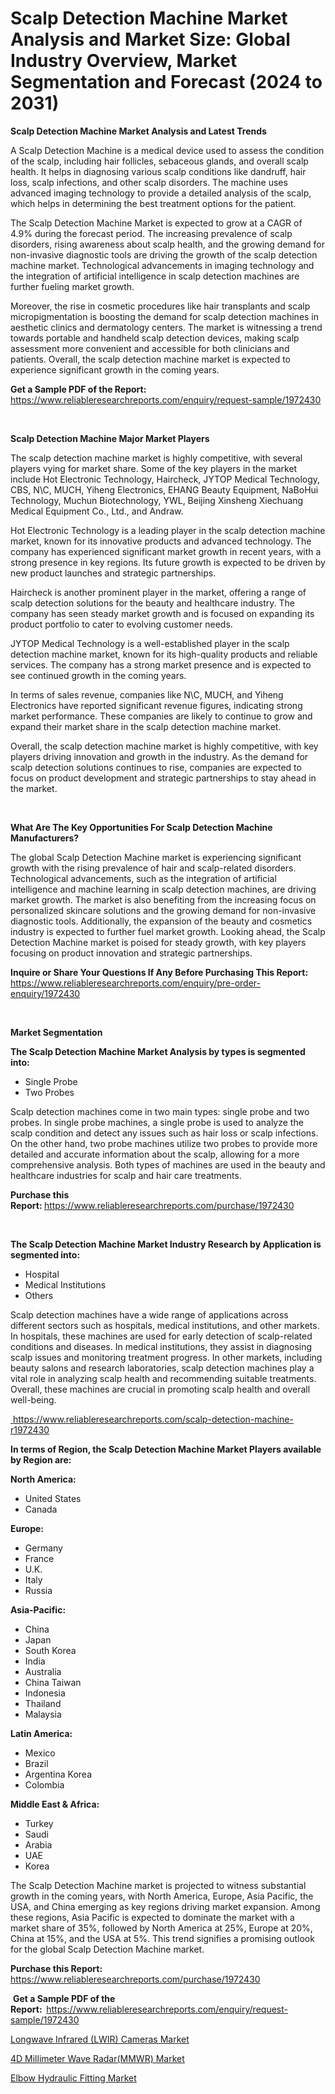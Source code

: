 <p><h1>Scalp Detection Machine Market Analysis and Market Size: Global Industry Overview, Market Segmentation and Forecast (2024 to 2031)</h1></p><p><strong>Scalp Detection Machine Market Analysis and Latest Trends</strong></p>
<p><p>A Scalp Detection Machine is a medical device used to assess the condition of the scalp, including hair follicles, sebaceous glands, and overall scalp health. It helps in diagnosing various scalp conditions like dandruff, hair loss, scalp infections, and other scalp disorders. The machine uses advanced imaging technology to provide a detailed analysis of the scalp, which helps in determining the best treatment options for the patient.</p><p>The Scalp Detection Machine Market is expected to grow at a CAGR of 4.9% during the forecast period. The increasing prevalence of scalp disorders, rising awareness about scalp health, and the growing demand for non-invasive diagnostic tools are driving the growth of the scalp detection machine market. Technological advancements in imaging technology and the integration of artificial intelligence in scalp detection machines are further fueling market growth.</p><p>Moreover, the rise in cosmetic procedures like hair transplants and scalp micropigmentation is boosting the demand for scalp detection machines in aesthetic clinics and dermatology centers. The market is witnessing a trend towards portable and handheld scalp detection devices, making scalp assessment more convenient and accessible for both clinicians and patients. Overall, the scalp detection machine market is expected to experience significant growth in the coming years.</p></p>
<p><strong>Get a Sample PDF of the Report:&nbsp;</strong> <a href="https://www.reliableresearchreports.com/enquiry/request-sample/1972430">https://www.reliableresearchreports.com/enquiry/request-sample/1972430</a></p>
<p>&nbsp;</p>
<p><strong>Scalp Detection Machine Major Market Players</strong></p>
<p><p>The scalp detection machine market is highly competitive, with several players vying for market share. Some of the key players in the market include Hot Electronic Technology, Haircheck, JYTOP Medical Technology, CBS, N\C, MUCH, Yiheng Electronics, EHANG Beauty Equipment, NaBoHui Technology, Muchun Biotechnology, YWL, Beijing Xinsheng Xiechuang Medical Equipment Co., Ltd., and Andraw.</p><p>Hot Electronic Technology is a leading player in the scalp detection machine market, known for its innovative products and advanced technology. The company has experienced significant market growth in recent years, with a strong presence in key regions. Its future growth is expected to be driven by new product launches and strategic partnerships.</p><p>Haircheck is another prominent player in the market, offering a range of scalp detection solutions for the beauty and healthcare industry. The company has seen steady market growth and is focused on expanding its product portfolio to cater to evolving customer needs.</p><p>JYTOP Medical Technology is a well-established player in the scalp detection machine market, known for its high-quality products and reliable services. The company has a strong market presence and is expected to see continued growth in the coming years.</p><p>In terms of sales revenue, companies like N\C, MUCH, and Yiheng Electronics have reported significant revenue figures, indicating strong market performance. These companies are likely to continue to grow and expand their market share in the scalp detection machine market.</p><p>Overall, the scalp detection machine market is highly competitive, with key players driving innovation and growth in the industry. As the demand for scalp detection solutions continues to rise, companies are expected to focus on product development and strategic partnerships to stay ahead in the market.</p></p>
<p>&nbsp;</p>
<p><strong>What Are The Key Opportunities For Scalp Detection Machine Manufacturers?</strong></p>
<p><p>The global Scalp Detection Machine market is experiencing significant growth with the rising prevalence of hair and scalp-related disorders. Technological advancements, such as the integration of artificial intelligence and machine learning in scalp detection machines, are driving market growth. The market is also benefiting from the increasing focus on personalized skincare solutions and the growing demand for non-invasive diagnostic tools. Additionally, the expansion of the beauty and cosmetics industry is expected to further fuel market growth. Looking ahead, the Scalp Detection Machine market is poised for steady growth, with key players focusing on product innovation and strategic partnerships.</p></p>
<p><strong>Inquire or Share Your Questions If Any Before Purchasing This Report:</strong> <a href="https://www.reliableresearchreports.com/enquiry/pre-order-enquiry/1972430">https://www.reliableresearchreports.com/enquiry/pre-order-enquiry/1972430</a></p>
<p>&nbsp;</p>
<p><strong>Market Segmentation</strong></p>
<p><strong>The Scalp Detection Machine Market Analysis by types is segmented into:</strong></p>
<p><ul><li>Single Probe</li><li>Two Probes</li></ul></p>
<p><p>Scalp detection machines come in two main types: single probe and two probes. In single probe machines, a single probe is used to analyze the scalp condition and detect any issues such as hair loss or scalp infections. On the other hand, two probe machines utilize two probes to provide more detailed and accurate information about the scalp, allowing for a more comprehensive analysis. Both types of machines are used in the beauty and healthcare industries for scalp and hair care treatments.</p></p>
<p><strong>Purchase this Report:&nbsp;</strong><a href="https://www.reliableresearchreports.com/purchase/1972430">https://www.reliableresearchreports.com/purchase/1972430</a></p>
<p>&nbsp;</p>
<p><strong>The Scalp Detection Machine Market Industry Research by Application is segmented into:</strong></p>
<p><ul><li>Hospital</li><li>Medical Institutions</li><li>Others</li></ul></p>
<p><p>Scalp detection machines have a wide range of applications across different sectors such as hospitals, medical institutions, and other markets. In hospitals, these machines are used for early detection of scalp-related conditions and diseases. In medical institutions, they assist in diagnosing scalp issues and monitoring treatment progress. In other markets, including beauty salons and research laboratories, scalp detection machines play a vital role in analyzing scalp health and recommending suitable treatments. Overall, these machines are crucial in promoting scalp health and overall well-being.</p></p>
<p><a href="https://www.reliableresearchreports.com/scalp-detection-machine-r1972430">&nbsp;https://www.reliableresearchreports.com/scalp-detection-machine-r1972430</a></p>
<p><strong>In terms of Region, the Scalp Detection Machine Market Players available by Region are:</strong></p>
<p>
    <p> <strong> North America: </strong>
        <ul>
            <li>United States</li>
            <li>Canada</li>
        </ul>
        </p> 
    <p> <strong> Europe: </strong>
        <ul>
            <li>Germany</li>
            <li>France</li>
            <li>U.K.</li>
            <li>Italy</li>
            <li>Russia</li>
        </ul>
        </p> 
    <p> <strong> Asia-Pacific: </strong>
        <ul>
            <li>China</li>
            <li>Japan</li>
            <li>South Korea</li>
            <li>India</li>
            <li>Australia</li>
            <li>China Taiwan</li>
            <li>Indonesia</li>
            <li>Thailand</li>
            <li>Malaysia</li>
        </ul>
        </p> 
    <p> <strong> Latin America: </strong>
        <ul>
            <li>Mexico</li>
            <li>Brazil</li>
            <li>Argentina Korea</li>
            <li>Colombia</li>
        </ul>
        </p> 
    <p> <strong> Middle East & Africa: </strong>
        <ul>
            <li>Turkey</li>
            <li>Saudi</li>
            <li>Arabia</li>
            <li>UAE</li>
            <li>Korea</li>
        </ul>
    </p>
    </p>
<p><p>The Scalp Detection Machine market is projected to witness substantial growth in the coming years, with North America, Europe, Asia Pacific, the USA, and China emerging as key regions driving market expansion. Among these regions, Asia Pacific is expected to dominate the market with a market share of 35%, followed by North America at 25%, Europe at 20%, China at 15%, and the USA at 5%. This trend signifies a promising outlook for the global Scalp Detection Machine market.</p></p>
<p><strong>Purchase this Report: </strong><a href="https://www.reliableresearchreports.com/purchase/1972430">https://www.reliableresearchreports.com/purchase/1972430</a></p>
<p>&nbsp;<strong>Get a Sample PDF of the Report:&nbsp;&nbsp;</strong><a href="https://www.reliableresearchreports.com/enquiry/request-sample/1972430">https://www.reliableresearchreports.com/enquiry/request-sample/1972430</a></p>
<p><strong></strong></p>
<p><p><a href="https://github.com/nicholepatriciadoylenwnrjr0/Market-Research-Report-List-2/blob/main/longwave-infrared-lwir-cameras-market.md">Longwave Infrared (LWIR) Cameras Market</a></p><p><a href="https://github.com/gamblestampleyjenny50m5sl6/Market-Research-Report-List-2/blob/main/4d-millimeter-wave-radarmmwr-market.md">4D Millimeter Wave Radar(MMWR) Market</a></p><p><a href="https://view.publitas.com/reportprime-1/elbow-hydraulic-fitting-market-exploring-market-share-market-trends-and-future-growth/">Elbow Hydraulic Fitting Market</a></p></p>